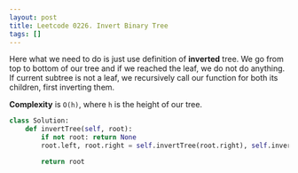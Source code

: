 ```yaml
---
layout: post
title: Leetcode 0226. Invert Binary Tree
tags: []
---
```


Here what we need to do is just use definition of **inverted** tree. We go from top to bottom of our tree and if we reached the leaf, we do not do anything. If current subtree is not a leaf, we recursively call our function for both its children, first inverting them.

**Complexity** is `O(h)`, where `h` is the height of our tree.

```python
class Solution:
    def invertTree(self, root):
        if not root: return None
        root.left, root.right = self.invertTree(root.right), self.invertTree(root.left)

        return root
```
